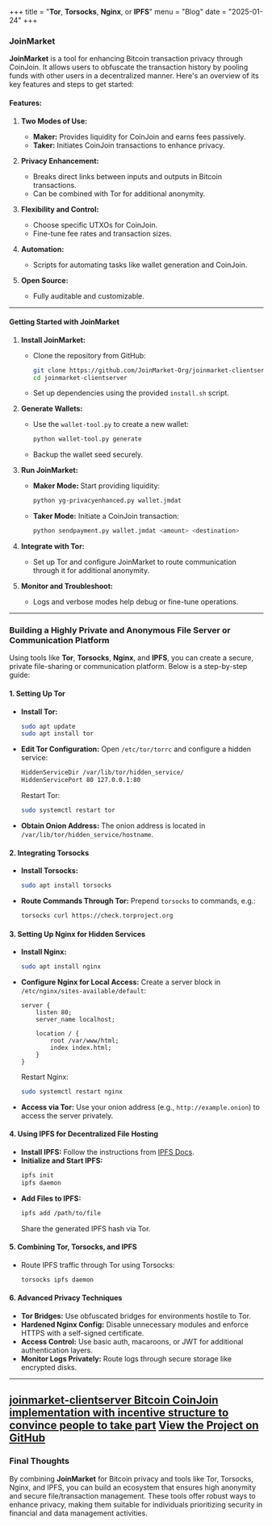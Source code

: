 +++
title = "**Tor**, **Torsocks**, **Nginx**, or **IPFS**"
menu = "Blog"
date = "2025-01-24"
+++



### **JoinMarket**

**JoinMarket** is a tool for enhancing Bitcoin transaction privacy through CoinJoin. It allows users to obfuscate the transaction history by pooling funds with other users in a decentralized manner. Here's an overview of its key features and steps to get started:

#### **Features:**
1. **Two Modes of Use:**
   - **Maker:** Provides liquidity for CoinJoin and earns fees passively.
   - **Taker:** Initiates CoinJoin transactions to enhance privacy.
   
2. **Privacy Enhancement:**
   - Breaks direct links between inputs and outputs in Bitcoin transactions.
   - Can be combined with Tor for additional anonymity.

3. **Flexibility and Control:**
   - Choose specific UTXOs for CoinJoin.
   - Fine-tune fee rates and transaction sizes.

4. **Automation:**
   - Scripts for automating tasks like wallet generation and CoinJoin.

5. **Open Source:**
   - Fully auditable and customizable.

---

#### **Getting Started with JoinMarket**
1. **Install JoinMarket:**
   - Clone the repository from GitHub:  
     ```bash
     git clone https://github.com/JoinMarket-Org/joinmarket-clientserver.git
     cd joinmarket-clientserver
     ```
   - Set up dependencies using the provided `install.sh` script.
   
2. **Generate Wallets:**
   - Use the `wallet-tool.py` to create a new wallet:  
     ```bash
     python wallet-tool.py generate
     ```
   - Backup the wallet seed securely.

3. **Run JoinMarket:**
   - **Maker Mode:** Start providing liquidity:  
     ```bash
     python yg-privacyenhanced.py wallet.jmdat
     ```
   - **Taker Mode:** Initiate a CoinJoin transaction:  
     ```bash
     python sendpayment.py wallet.jmdat <amount> <destination>
     ```

4. **Integrate with Tor:**
   - Set up Tor and configure JoinMarket to route communication through it for additional anonymity.

5. **Monitor and Troubleshoot:**
   - Logs and verbose modes help debug or fine-tune operations.

---

### **Building a Highly Private and Anonymous File Server or Communication Platform**

Using tools like **Tor**, **Torsocks**, **Nginx**, and **IPFS**, you can create a secure, private file-sharing or communication platform. Below is a step-by-step guide:

#### **1. Setting Up Tor**
- **Install Tor:**
  ```bash
  sudo apt update
  sudo apt install tor
  ```
- **Edit Tor Configuration:**
  Open `/etc/tor/torrc` and configure a hidden service:
  ```bash
  HiddenServiceDir /var/lib/tor/hidden_service/
  HiddenServicePort 80 127.0.0.1:80
  ```
  Restart Tor:
  ```bash
  sudo systemctl restart tor
  ```
- **Obtain Onion Address:**
  The onion address is located in `/var/lib/tor/hidden_service/hostname`.

#### **2. Integrating Torsocks**
- **Install Torsocks:**
  ```bash
  sudo apt install torsocks
  ```
- **Route Commands Through Tor:**
  Prepend `torsocks` to commands, e.g.:
  ```bash
  torsocks curl https://check.torproject.org
  ```

#### **3. Setting Up Nginx for Hidden Services**
- **Install Nginx:**
  ```bash
  sudo apt install nginx
  ```
- **Configure Nginx for Local Access:**
  Create a server block in `/etc/nginx/sites-available/default`:
  ```nginx
  server {
      listen 80;
      server_name localhost;

      location / {
          root /var/www/html;
          index index.html;
      }
  }
  ```
  Restart Nginx:
  ```bash
  sudo systemctl restart nginx
  ```
- **Access via Tor:**
  Use your onion address (e.g., `http://example.onion`) to access the server privately.

#### **4. Using IPFS for Decentralized File Hosting**
- **Install IPFS:**
  Follow the instructions from [IPFS Docs](https://docs.ipfs.tech/install/).
- **Initialize and Start IPFS:**
  ```bash
  ipfs init
  ipfs daemon
  ```
- **Add Files to IPFS:**
  ```bash
  ipfs add /path/to/file
  ```
  Share the generated IPFS hash via Tor.

#### **5. Combining Tor, Torsocks, and IPFS**
- Route IPFS traffic through Tor using Torsocks:
  ```bash
  torsocks ipfs daemon
  ```

#### **6. Advanced Privacy Techniques**
- **Tor Bridges:** Use obfuscated bridges for environments hostile to Tor.
- **Hardened Nginx Config:** Disable unnecessary modules and enforce HTTPS with a self-signed certificate.
- **Access Control:** Use basic auth, macaroons, or JWT for additional authentication layers.
- **Monitor Logs Privately:** Route logs through secure storage like encrypted disks.

---
[joinmarket-clientserver
Bitcoin CoinJoin implementation with incentive structure to convince people to take part](https://joinmarket-org.github.io/joinmarket-clientserver/USAGE.html)
[View the Project on GitHub](https://github.com/JoinMarket-Org/joinmarket-clientserver)
---

### **Final Thoughts**
By combining **JoinMarket** for Bitcoin privacy and tools like Tor, Torsocks, Nginx, and IPFS, you can build an ecosystem that ensures high anonymity and secure file/transaction management. These tools offer robust ways to enhance privacy, making them suitable for individuals prioritizing security in financial and data management activities.